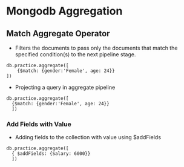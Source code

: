 # Mongodb Aggregation

## Match Aggregate Operator
- Filters the documents to pass only the documents that match the specified condition(s) to the next pipeline stage.
```
db.practice.aggregate([
    {$match: {gender:'Female', age: 24}}
])

```

- Projecting a query in aggregate pipeline
```
db.practice.aggregate([
  {$match: {gender:'Female', age: 24}}
  ])
```
### Add Fields with Value
- Adding fields to the collection with value using $addFields
```
db.practice.aggregate([
  { $addFields: {Salary: 6000}}
  ])
```
